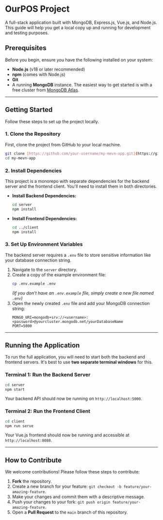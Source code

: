 # OurPOS Project

A full-stack application built with MongoDB, Express.js, Vue.js, and Node.js. This guide will help you get a local copy up and running for development and testing purposes.



## Prerequisites

Before you begin, ensure you have the following installed on your system:
* **Node.js** (v18 or later recommended)
* **npm** (comes with Node.js)
* **Git**
* A running **MongoDB** instance. The easiest way to get started is with a free cluster from [MongoDB Atlas](https://www.mongodb.com/cloud/atlas).

---
## Getting Started

Follow these steps to set up the project locally.

### 1. Clone the Repository
First, clone the project from GitHub to your local machine.
```bash
git clone [https://github.com/your-username/my-mevn-app.git](https://github.com/your-username/my-mevn-app.git)
cd my-mevn-app
```

### 2. Install Dependencies
This project is a monorepo with separate dependencies for the backend server and the frontend client. You'll need to install them in both directories.

* **Install Backend Dependencies:**
    ```bash
    cd server
    npm install
    ```

* **Install Frontend Dependencies:**
    ```bash
    cd ../client 
    npm install
    ```

### 3. Set Up Environment Variables
The backend server requires a `.env` file to store sensitive information like your database connection string.

1.  Navigate to the `server` directory.
2.  Create a copy of the example environment file:
    ```bash
    cp .env.example .env
    ```
    *(If you don't have an `.env.example` file, simply create a new file named `.env`)*
3.  Open the newly created `.env` file and add your MongoDB connection string:
    ```
    MONGO_URI=mongodb+srv://<username>:<password>@yourcluster.mongodb.net/yourDatabaseName
    PORT=5000
    ```

---
## Running the Application

To run the full application, you will need to start both the backend and frontend servers. It's best to use **two separate terminal windows** for this.

### Terminal 1: Run the Backend Server
```bash
cd server
npm start
```
Your backend API should now be running on `http://localhost:5000`.

### Terminal 2: Run the Frontend Client
```bash
cd client
npm run serve
```
Your Vue.js frontend should now be running and accessible at `http://localhost:8080`.

---
## How to Contribute

We welcome contributions! Please follow these steps to contribute:

1.  **Fork** the repository.
2.  Create a new branch for your feature: `git checkout -b feature/your-amazing-feature`.
3.  Make your changes and commit them with a descriptive message.
4.  Push your changes to your fork: `git push origin feature/your-amazing-feature`.
5.  Open a **Pull Request** to the `main` branch of this repository.